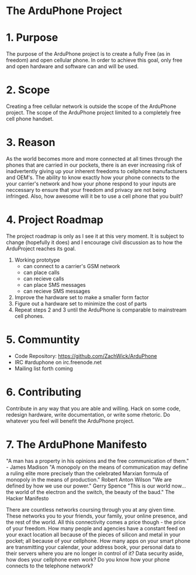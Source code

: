 The ArduPhone Project
=====================

# 1. Purpose
  The purpose of the ArduPhone project is to create a fully Free (as in freedom) and open cellular phone. In order to achieve this goal, only free and open hardware and software can and will be used.

# 2. Scope
  Creating a free cellular network is outside the scope of the ArduPhone project. The scope of the ArduPhone project limited to a completely free cell phone handset.

# 3. Reason
  As the world becomes more and more connected at all times through the phones that are carried in our pockets, there is an ever increasing risk of inadvertently giving up your inherent freedoms to cellphone manufacturers and OEM's. The ability to know exactly how your phone connects to the your carrier's network and how your phone respond to your inputs are neccessary to ensure that your freedom and privacy are not being infringed. Also, how awesome will it be to use a cell phone that you built?

# 4. Project Roadmap
  The project roadmap is only as I see it at this very moment. It is subject to change (hopefully it does) and I encourage civil discussion as to how the ArduProject reaches its goal.

1. Working prototype
	* can connect to a carrier's GSM network
	* can place calls
	* can recieve calls
	* can place SMS messages
	* can recieve SMS messages
2. Improve the hardware set to make a smaller form factor
3. Figure out a hardware set to minimize the cost of parts
4. Repeat steps 2 and 3 until the ArduPhone is comparable to mainstream cell phones.


# 5. Communtity
  * Code Repository:
       https://github.com/ZachWick/ArduPhone
  * IRC
       #arduphone on irc.freenode.net
  * Mailing list
       forth coming

# 6. Contributing
  Contribute in any way that you are able and willing. Hack on some code, redesign hardware, write documentation, or write some rhetoric. Do whatever you feel will benefit the ArduPhone project.

# 7. The ArduPhone Manifesto
  "A man has a property in his opinions and the free communication of them." - James Madison
  "A monopoly on the means of communication may define a ruling elite more precisely than the celebrated Marxian formula of monopoly in the means of production." Robert Anton Wilson
  "We are defined by how we use our power." Gerry Spence
  "This is our world now... the world of the electron and the switch, the beauty of the baud." The Hacker Manifesto
  
  There are countless networks coursing through you at any given time. These networks you to your friends, your family, your online presence, and the rest of the world. All this connectivity comes a price though - the price of your freedom. How many people and agencies have a constant feed on your exact location all because of the pieces of silicon and metal in your pocket; all because of your cellphone. How many apps on your smart phone are transmitting your calendar, your address book, your personal data to their servers where you are no longer in control of it? Data security aside, how does your cellphone even work? Do you know how your phone connects to the telephone network?
  
